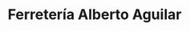 ---
title: "Ferretería Alberto Aguilar"
url: /san-pablo/ferreteria-alberto-aguilar-via-112/
shop: hardware
---